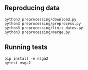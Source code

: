 ## Reproducing data
```
python3 preprocessing/download.py
python3 preprocessing/preprocess.py
python3 preprocessing/limit_dates.py
python3 preprocessing/merge.py
```

## Running tests
```
pip install -e nsga2
pytest nsga2
```